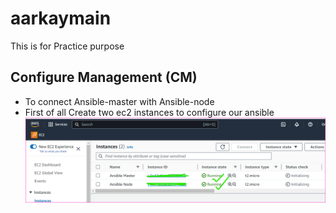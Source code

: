 # aarkaymain
This is for  Practice purpose


Configure Management (CM)
--------------------------

* To connect Ansible-master with Ansible-node
* First of all Create two ec2 instances to configure our ansible
![Preview](Images/ansible1.png)




